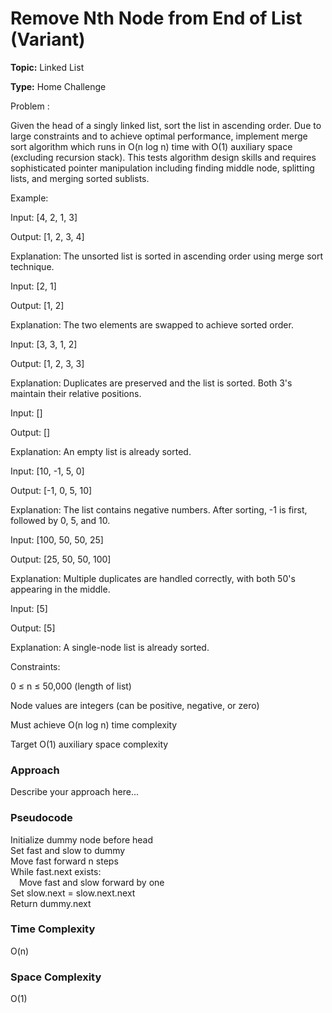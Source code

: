 # Remove Nth Node from End of List (Variant)
**Topic:** Linked List

**Type:** Home Challenge

Problem :

 Given the head of a singly linked list, sort the list in ascending order. Due to large constraints and to achieve optimal performance, implement merge sort algorithm which runs in O(n log n) time with O(1) auxiliary space (excluding recursion stack). This tests algorithm design skills and requires sophisticated pointer manipulation including finding middle node, splitting lists, and merging sorted sublists. 

Example: 

 Input: [4, 2, 1, 3] 

 Output: [1, 2, 3, 4] 

 Explanation: The unsorted list is sorted in ascending order using merge sort technique. 

Input: [2, 1] 

 Output: [1, 2] 

 Explanation: The two elements are swapped to achieve sorted order. 

Input: [3, 3, 1, 2] 

 Output: [1, 2, 3, 3] 

 Explanation: Duplicates are preserved and the list is sorted. Both 3's maintain their relative positions. 

 

Input: [] 

 Output: [] 

 Explanation: An empty list is already sorted. 

Input: [10, -1, 5, 0] 

 Output: [-1, 0, 5, 10] 

 Explanation: The list contains negative numbers. After sorting, -1 is first, followed by 0, 5, and 10. 

Input: [100, 50, 50, 25] 

 Output: [25, 50, 50, 100] 

 Explanation: Multiple duplicates are handled correctly, with both 50's appearing in the middle. 

Input: [5] 

 Output: [5] 

 Explanation: A single-node list is already sorted. 

Constraints: 

0 ≤ n ≤ 50,000 (length of list) 

Node values are integers (can be positive, negative, or zero) 

Must achieve O(n log n) time complexity 

Target O(1) auxiliary space complexity 

### Approach
Describe your approach here...

### Pseudocode

Initialize dummy node before head  
Set fast and slow to dummy  
Move fast forward n steps  
While fast.next exists:  
 Move fast and slow forward by one  
Set slow.next = slow.next.next  
Return dummy.next

### Time Complexity

O(n)

### Space Complexity

O(1)

